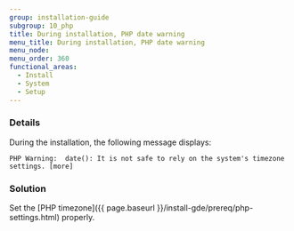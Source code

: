 ```yaml
---
group: installation-guide
subgroup: 10_php
title: During installation, PHP date warning
menu_title: During installation, PHP date warning
menu_node:
menu_order: 360
functional_areas:
  - Install
  - System
  - Setup
---
```


### Details

During the installation, the following message displays:

```terminal
PHP Warning:  date(): It is not safe to rely on the system's timezone settings. [more]
```

### Solution

Set the [PHP timezone]({{ page.baseurl }}/install-gde/prereq/php-settings.html) properly.
